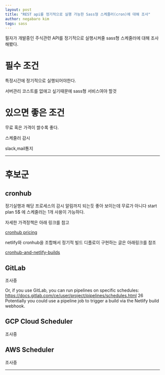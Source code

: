 ```yaml
---
layout: post
title: "REST api를 정기적으로 실행 가능한 Sass형 스케줄러(cron)에 대해 조사"
author: negabaro kim
tags: sass
---
```


필자가 개발중인 주식관련 API를 정기적으로 실행시켜줄 sass형 스케줄러에 대해 조사해봤다.

# 필수 조건

특정시간에 정기적으로 실행되어야한다.

서버관리 코스트를 없애고 싶기때문에 sass형 서비스여야 할것


# 있으면 좋은 조건

무료 혹은 가격이 쌀수록 좋다.

스케줄러 감시

slack,mail통지


---

# 후보군

## cronhub

정기실행과 해당 프로세스의 감시 알림까지 되는듯
좋아 보이는데 무료가 아니다 start plan 5$
에 스케줄러는 1개 사용이 가능하다.

자세한 가격정책은 아래 링크를 참고

[cronhub pricing]

netlify와 cronhub을 조합해서 정기적 빌드 디플로이 구현하는 글은 아래링크를 참조

[cronhub-and-netlify-builds]


## GitLab

조사중

Or, if you use GitLab, you can run pipelines on specific schedules:
https://docs.gitlab.com/ce/user/project/pipelines/schedules.html 26 Potentially you could use a pipeline job to trigger a build via the Netlify build webhook.

## GCP Cloud Scheduler

조사중

## AWS Scheduler

조사중

---

[cronhub-and-netlify-builds]: https://blog.cronhub.io/cronhub-and-netlify-builds/
[cronhub pricing]: https://cronhub.io/#pricing

[netlify-functions-fear-and-greed-index]: https://github.com/strong-gemi/netlify-functions-fear-and-greed-index
